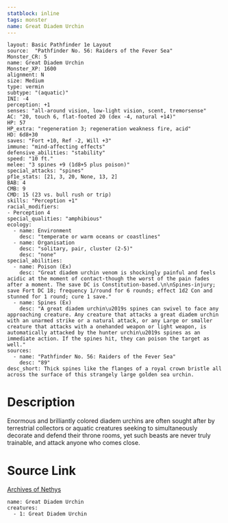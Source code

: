 ```yaml
---
statblock: inline
tags: monster
name: Great Diadem Urchin
---
```

```statblock
layout: Basic Pathfinder 1e Layout
source:  "Pathfinder No. 56: Raiders of the Fever Sea"
Monster_CR: 5
name: Great Diadem Urchin
Monster_XP: 1600
alignment: N
size: Medium
type: vermin
subtype: "(aquatic)"
INI: -4
perception: +1
senses: "all-around vision, low-light vision, scent, tremorsense"
AC: "20, touch 6, flat-footed 20 (dex -4, natural +14)"
HP: 57
HP_extra: "regeneration 3; regeneration weakness fire, acid"
HD: 6d8+30
saves: "Fort +10, Ref -2, Will +3"
immune: "mind-affecting effects"
defensive_abilities: "stability"
speed: "10 ft."
melee: "3 spines +9 (1d8+5 plus poison)"
special_attacks: "spines"
pf1e_stats: [21, 3, 20, None, 13, 2]
BAB: 4
CMB: 9
CMD: 15 (23 vs. bull rush or trip)
skills: "Perception +1"
racial_modifiers:
- Perception 4
special_qualities: "amphibious"
ecology:
  - name: Environment
    desc: "temperate or warm oceans or coastlines"
  - name: Organisation
    desc: "solitary, pair, cluster (2-5)"
    desc: "none"
special_abilities:
  - name: Poison (Ex)
    desc: "Great diadem urchin venom is shockingly painful and feels acidic at the moment of contact-though the worst of the pain fades after a moment. The save DC is Constitution-based.\n\nSpines-injury; save Fort DC 18; frequency 1/round for 6 rounds; effect 1d2 Con and stunned for 1 round; cure 1 save."
  - name: Spines (Ex)
    desc: "A great diadem urchin\u2019s spines can swivel to face any approaching creature. Any creature that attacks a great diadem urchin with an unarmed strike or a natural attack, or any Large or smaller creature that attacks with a onehanded weapon or light weapon, is automatically attacked by the hunter urchin\u2019s spines as an immediate action. If the spines hit, they can poison the target as well."
sources:
  - name: "Pathfinder No. 56: Raiders of the Fever Sea"
    desc: "89"
desc_short: Thick spines like the flanges of a royal crown bristle all across the surface of this strangely large golden sea urchin.
```
# Description
Enormous and brilliantly colored diadem urchins are often sought after by terrestrial collectors or aquatic creatures seeking to simultaneously decorate and defend their throne rooms, yet such beasts are never truly trainable, and attack anyone who comes close.
# Source Link
[Archives of Nethys](https://aonprd.com/MonsterDisplay.aspx?ItemName=Great%20Diadem%20Urchin)
```encounter-table
name: Great Diadem Urchin
creatures:
  - 1: Great Diadem Urchin
```

